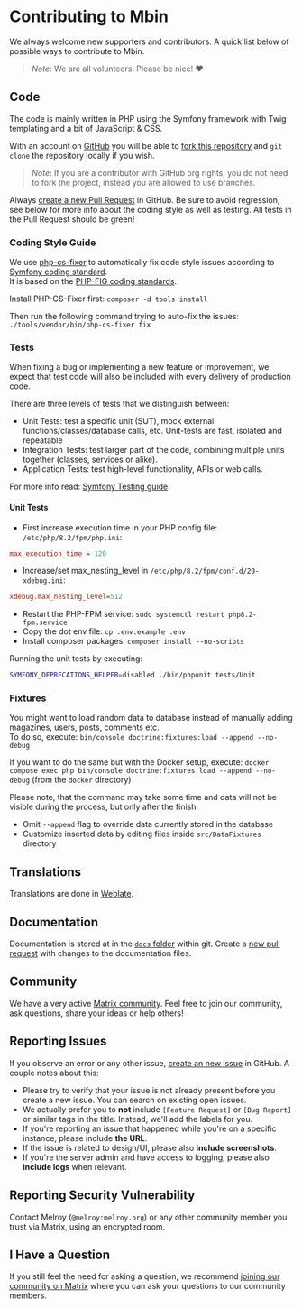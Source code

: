 # Contributing to Mbin

We always welcome new supporters and contributors. A quick list below of possible ways to contribute to Mbin.

> _Note_:
> We are all volunteers. Please be nice! ❤

## Code

The code is mainly written in PHP using the Symfony framework with Twig templating and a bit of JavaScript & CSS.

With an account on [GitHub](https://github.com) you will be able to [fork this repository](https://github.com/MbinOrg/mbin) and `git clone` the repository locally if you wish.

> _Note_:
> If you are a contributor with GitHub org rights, you do not need to fork the project, instead you are allowed to use branches.

Always [create a new Pull Request](https://github.com/MbinOrg/mbin/pulls) in GitHub. Be sure to avoid regression, see below for more info about the coding style as well as testing. All tests in the Pull Request should be green!

### Coding Style Guide

We use [php-cs-fixer](https://cs.symfony.com/) to automatically fix code style issues according to [Symfony coding standard](https://symfony.com/doc/current/contributing/code/standards.html).  
It is based on the [PHP-FIG coding standards](https://www.php-fig.org/psr/).

Install PHP-CS-Fixer first: `composer -d tools install`

Then run the following command trying to auto-fix the issues: `./tools/vendor/bin/php-cs-fixer fix`

### Tests

When fixing a bug or implementing a new feature or improvement, we expect that test code will also be included with every delivery of production code.

There are three levels of tests that we distinguish between:

- Unit Tests: test a specific unit (SUT), mock external functions/classes/database calls, etc. Unit-tests are fast, isolated and repeatable
- Integration Tests: test larger part of the code, combining multiple units together (classes, services or alike).
- Application Tests: test high-level functionality, APIs or web calls.

For more info read: [Symfony Testing guide](https://symfony.com/doc/current/testing.html).

#### Unit Tests

- First increase execution time in your PHP config file: `/etc/php/8.2/fpm/php.ini`:

```ini
max_execution_time = 120
```

- Increase/set max_nesting_level in `/etc/php/8.2/fpm/conf.d/20-xdebug.ini`:

```ini
xdebug.max_nesting_level=512
```

- Restart the PHP-FPM service: `sudo systemctl restart php8.2-fpm.service`
- Copy the dot env file: `cp .env.example .env`
- Install composer packages: `composer install --no-scripts`

Running the unit tests by executing:

```bash
SYMFONY_DEPRECATIONS_HELPER=disabled ./bin/phpunit tests/Unit
```

### Fixtures

You might want to load random data to database instead of manually adding magazines, users, posts, comments etc.  
To do so, execute: `bin/console doctrine:fixtures:load --append --no-debug`

If you want to do the same but with the Docker setup, execute: `docker compose exec php bin/console doctrine:fixtures:load --append --no-debug` (from the `docker` directory)

Please note, that the command may take some time and data will not be visible during the process, but only after the finish.

- Omit `--append` flag to override data currently stored in the database
- Customize inserted data by editing files inside `src/DataFixtures` directory

## Translations

Translations are done in [Weblate](https://hosted.weblate.org/projects/mbin/).

## Documentation

Documentation is stored at in the [`docs` folder](docs) within git. Create a [new pull request](https://github.com/MbinOrg/mbin/pulls) with changes to the documentation files.

## Community

We have a very active [Matrix community](https://matrix.to/#/#mbin:melroy.org). Feel free to join our community, ask questions, share your ideas or help others!

## Reporting Issues

If you observe an error or any other issue, [create an new issue](https://github.com/MbinOrg/mbin/issues) in GitHub. A couple notes about this:

- Please try to verify that your issue is not already present before you create a new issue. You can search on existing open issues.
- We actually prefer you to **not** include `[Feature Request]` or `[Bug Report]` or similar tags in the title. Instead, we'll add the labels for you.
- If you're reporting an issue that happened while you're on a specific instance, please include **the URL**.
- If the issue is related to design/UI, please also **include screenshots**.
- If you're the server admin and have access to logging, please also **include logs** when relevant.

## Reporting Security Vulnerability

Contact Melroy (`@melroy:melroy.org`) or any other community member you trust via Matrix, using an encrypted room.

## I Have a Question

If you still feel the need for asking a question, we recommend [joining our community on Matrix](https://matrix.to/#/#mbin:melroy.org) where you can ask your questions to our community members.
